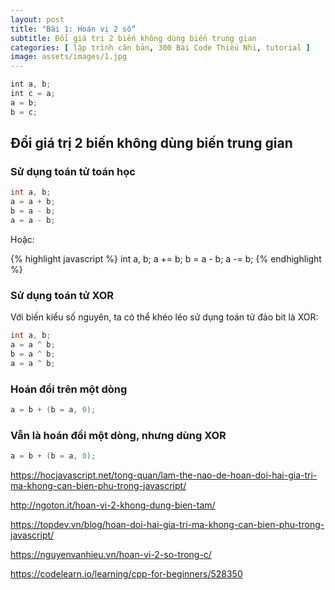 ```yaml
---
layout: post
title: "Bài 1: Hoán vị 2 số"
subtitle: Đổi giá trị 2 biến không dùng biến trung gian
categories: [ lập trình căn bản, 300 Bài Code Thiếu Nhi, tutorial ]
image: assets/images/1.jpg
---
```


```javascript
int a, b;
int c = a;
a = b;
b = c;
```

## Đổi giá trị 2 biến không dùng biến trung gian

### Sử dụng toán tử toán học

```java
int a, b;
a = a + b;
b = a - b;
a = a - b;
```

Hoặc:

{% highlight javascript %}
int a, b;
a += b;
b  = a - b;
a -= b;
{% endhighlight %}


### Sử dụng toán tử XOR

Với biến kiểu số nguyên, ta có thể khéo léo sử dụng toán tử đảo bit là XOR:
```c
int a, b;
a = a ^ b;
b = a ^ b;
a = a ^ b;
```

### Hoán đổi trên một dòng
```c
a = b + (b = a, 0);
```

### Vẫn là hoán đổi một dòng, nhưng dùng XOR
```java
a = b + (b = a, 0);
```

https://hocjavascript.net/tong-quan/lam-the-nao-de-hoan-doi-hai-gia-tri-ma-khong-can-bien-phu-trong-javascript/

http://ngoton.it/hoan-vi-2-khong-dung-bien-tam/

https://topdev.vn/blog/hoan-doi-hai-gia-tri-ma-khong-can-bien-phu-trong-javascript/

https://nguyenvanhieu.vn/hoan-vi-2-so-trong-c/

https://codelearn.io/learning/cpp-for-beginners/528350